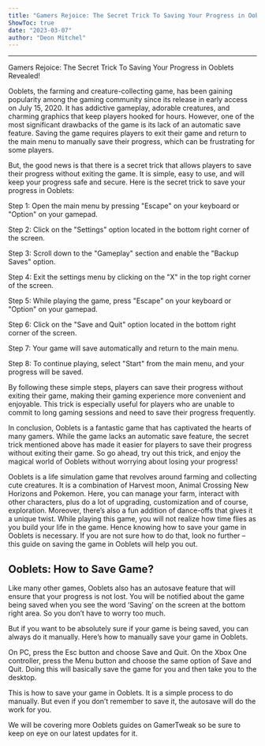 ```yaml
---
title: "Gamers Rejoice: The Secret Trick To Saving Your Progress in Ooblets Revealed!"
ShowToc: true 
date: "2023-03-07"
author: "Deon Mitchel"
---
```

*****
Gamers Rejoice: The Secret Trick To Saving Your Progress in Ooblets Revealed!

Ooblets, the farming and creature-collecting game, has been gaining popularity among the gaming community since its release in early access on July 15, 2020. It has addictive gameplay, adorable creatures, and charming graphics that keep players hooked for hours. However, one of the most significant drawbacks of the game is its lack of an automatic save feature. Saving the game requires players to exit their game and return to the main menu to manually save their progress, which can be frustrating for some players.

But, the good news is that there is a secret trick that allows players to save their progress without exiting the game. It is simple, easy to use, and will keep your progress safe and secure. Here is the secret trick to save your progress in Ooblets:

Step 1: Open the main menu by pressing "Escape" on your keyboard or "Option" on your gamepad.

Step 2: Click on the "Settings" option located in the bottom right corner of the screen.

Step 3: Scroll down to the "Gameplay" section and enable the "Backup Saves" option.

Step 4: Exit the settings menu by clicking on the "X" in the top right corner of the screen.

Step 5: While playing the game, press "Escape" on your keyboard or "Option" on your gamepad.

Step 6: Click on the "Save and Quit" option located in the bottom right corner of the screen.

Step 7: Your game will save automatically and return to the main menu.

Step 8: To continue playing, select "Start" from the main menu, and your progress will be saved.

By following these simple steps, players can save their progress without exiting their game, making their gaming experience more convenient and enjoyable. This trick is especially useful for players who are unable to commit to long gaming sessions and need to save their progress frequently.

In conclusion, Ooblets is a fantastic game that has captivated the hearts of many gamers. While the game lacks an automatic save feature, the secret trick mentioned above has made it easier for players to save their progress without exiting their game. So go ahead, try out this trick, and enjoy the magical world of Ooblets without worrying about losing your progress!


Ooblets is a life simulation game that revolves around farming and collecting cute creatures. It is a combination of Harvest moon, Animal Crossing New Horizons and Pokemon. Here, you can manage your farm, interact with other characters, plus do a lot of upgrading, customization and of course, exploration. Moreover, there’s also a fun addition of dance-offs that gives it a unique twist. While playing this game, you will not realize how time flies as you build your life in the game. Hence knowing how to save your game in Ooblets is necessary. If you are not sure how to do that, look no further – this guide on saving the game in Ooblets will help you out.
 
## Ooblets: How to Save Game?
 
Like many other games, Ooblets also has an autosave feature that will ensure that your progress is not lost. You will be notified about the game being saved when you see the word ‘Saving’ on the screen at the bottom right area. So you don’t have to worry too much.
 
But if you want to be absolutely sure if your game is being saved, you can always do it manually. Here’s how to manually save your game in Ooblets.
 
On PC, press the Esc button and choose Save and Quit. On the Xbox One controller, press the Menu button and choose the same option of Save and Quit. Doing this will basically save the game for you and then take you to the desktop.
 
This is how to save your game in Ooblets. It is a simple process to do manually. But even if you don’t remember to save it, the autosave will do the work for you.
 
We will be covering more Ooblets guides on GamerTweak so be sure to keep on eye on our latest updates for it.




